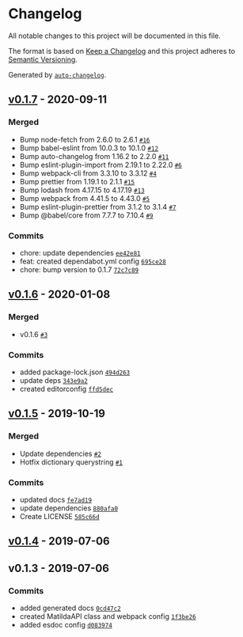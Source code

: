 # Changelog

All notable changes to this project will be documented in this file.

The format is based on [Keep a Changelog](https://keepachangelog.com/en/1.0.0/)
and this project adheres to [Semantic Versioning](https://semver.org/spec/v2.0.0.html).

Generated by [`auto-changelog`](https://github.com/CookPete/auto-changelog).

## [v0.1.7](https://github.com/paulvollmer/matilda-apiclient-js/compare/v0.1.6...v0.1.7) - 2020-09-11

### Merged

- Bump node-fetch from 2.6.0 to 2.6.1 [`#16`](https://github.com/paulvollmer/matilda-apiclient-js/pull/16)
- Bump babel-eslint from 10.0.3 to 10.1.0 [`#12`](https://github.com/paulvollmer/matilda-apiclient-js/pull/12)
- Bump auto-changelog from 1.16.2 to 2.2.0 [`#11`](https://github.com/paulvollmer/matilda-apiclient-js/pull/11)
- Bump eslint-plugin-import from 2.19.1 to 2.22.0 [`#6`](https://github.com/paulvollmer/matilda-apiclient-js/pull/6)
- Bump webpack-cli from 3.3.10 to 3.3.12 [`#4`](https://github.com/paulvollmer/matilda-apiclient-js/pull/4)
- Bump prettier from 1.19.1 to 2.1.1 [`#15`](https://github.com/paulvollmer/matilda-apiclient-js/pull/15)
- Bump lodash from 4.17.15 to 4.17.19 [`#13`](https://github.com/paulvollmer/matilda-apiclient-js/pull/13)
- Bump webpack from 4.41.5 to 4.43.0 [`#5`](https://github.com/paulvollmer/matilda-apiclient-js/pull/5)
- Bump eslint-plugin-prettier from 3.1.2 to 3.1.4 [`#7`](https://github.com/paulvollmer/matilda-apiclient-js/pull/7)
- Bump @babel/core from 7.7.7 to 7.10.4 [`#9`](https://github.com/paulvollmer/matilda-apiclient-js/pull/9)

### Commits

- chore: update dependencies [`ee42e81`](https://github.com/paulvollmer/matilda-apiclient-js/commit/ee42e81cf94933c38210d93b06b7063de24c2853)
- feat: created dependabot.yml config [`695ce28`](https://github.com/paulvollmer/matilda-apiclient-js/commit/695ce284058b292c367ed6df07de9e0400658867)
- chore: bump version to 0.1.7 [`72c7c89`](https://github.com/paulvollmer/matilda-apiclient-js/commit/72c7c89be7b5a88fe063e888c2b97a5d8320a61e)

## [v0.1.6](https://github.com/paulvollmer/matilda-apiclient-js/compare/v0.1.5...v0.1.6) - 2020-01-08

### Merged

- v0.1.6 [`#3`](https://github.com/paulvollmer/matilda-apiclient-js/pull/3)

### Commits

- added package-lock.json [`494d263`](https://github.com/paulvollmer/matilda-apiclient-js/commit/494d2638781ca45e41805429a499938019d527c6)
- update deps [`343e9a2`](https://github.com/paulvollmer/matilda-apiclient-js/commit/343e9a25fd1f220ff2373330fc8d6db8c275d19f)
- created editorconfig [`ffd5dec`](https://github.com/paulvollmer/matilda-apiclient-js/commit/ffd5dec22566f92972a986957b7a3048c30c15fe)

## [v0.1.5](https://github.com/paulvollmer/matilda-apiclient-js/compare/v0.1.4...v0.1.5) - 2019-10-19

### Merged

- Update dependencies [`#2`](https://github.com/paulvollmer/matilda-apiclient-js/pull/2)
- Hotfix dictionary querystring [`#1`](https://github.com/paulvollmer/matilda-apiclient-js/pull/1)

### Commits

- updated docs [`fe7ad19`](https://github.com/paulvollmer/matilda-apiclient-js/commit/fe7ad1974b705c12f2d665dfb4b53b4b133275ba)
- update dependencies [`880afa0`](https://github.com/paulvollmer/matilda-apiclient-js/commit/880afa0a779012bde9400299abf68cb1bd5e2784)
- Create LICENSE [`585c66d`](https://github.com/paulvollmer/matilda-apiclient-js/commit/585c66d75e93adf141101b025af18f03a51a53af)

## [v0.1.4](https://github.com/paulvollmer/matilda-apiclient-js/compare/v0.1.3...v0.1.4) - 2019-07-06

## v0.1.3 - 2019-07-06

### Commits

- added generated docs [`0cd47c2`](https://github.com/paulvollmer/matilda-apiclient-js/commit/0cd47c2cd14d330c8741eda7db2e53627fac3757)
- created MatildaAPI class and webpack config [`1f3be26`](https://github.com/paulvollmer/matilda-apiclient-js/commit/1f3be26e7556f6b53e511978a07ae83b249b2d9e)
- added esdoc config [`d083974`](https://github.com/paulvollmer/matilda-apiclient-js/commit/d08397488bde3136de3ab2f6392c1e8f604ac37b)
